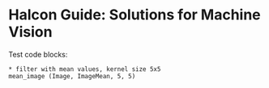 # Halcon Guide: Solutions for Machine Vision

Test code blocks:

```hdevelop
* filter with mean values, kernel size 5x5
mean_image (Image, ImageMean, 5, 5)
```